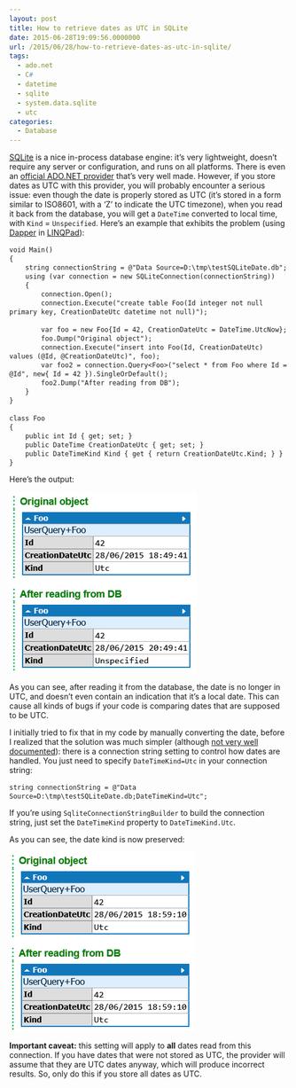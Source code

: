 ```yaml
---
layout: post
title: How to retrieve dates as UTC in SQLite
date: 2015-06-28T19:09:56.0000000
url: /2015/06/28/how-to-retrieve-dates-as-utc-in-sqlite/
tags:
  - ado.net
  - C#
  - datetime
  - sqlite
  - system.data.sqlite
  - utc
categories:
  - Database
---
```



[SQLite](http://sqlite.org/) is a nice in-process database engine: it’s very lightweight, doesn’t require any server or configuration, and runs on all platforms. There is even an [official ADO.NET provider](http://system.data.sqlite.org/) that’s very well made. However, if you store dates as UTC with this provider, you will probably encounter a serious issue: even though the date is properly stored as UTC (it’s stored in a form similar to ISO8601, with a ‘Z’ to indicate the UTC timezone), when you read it back from the database, you will get a `DateTime` converted to local time, with `Kind` = `Unspecified`. Here’s an example that exhibits the problem (using [Dapper](https://github.com/StackExchange/dapper-dot-net) in [LINQPad](http://www.linqpad.net/)):

```
void Main()
{
    string connectionString = @"Data Source=D:\tmp\testSQLiteDate.db";
    using (var connection = new SQLiteConnection(connectionString))
    {
        connection.Open();
        connection.Execute("create table Foo(Id integer not null primary key, CreationDateUtc datetime not null)");
        
        var foo = new Foo{Id = 42, CreationDateUtc = DateTime.UtcNow};
        foo.Dump("Original object");
        connection.Execute("insert into Foo(Id, CreationDateUtc) values (@Id, @CreationDateUtc)", foo);
        var foo2 = connection.Query<Foo>("select * from Foo where Id = @Id", new{ Id = 42 }).SingleOrDefault();
        foo2.Dump("After reading from DB");
    }
}

class Foo
{
    public int Id { get; set; }
    public DateTime CreationDateUtc { get; set; }
    public DateTimeKind Kind { get { return CreationDateUtc.Kind; } }
}
```

Here’s the output:

![image](image.png "image")

As you can see, after reading it from the database, the date is no longer in UTC, and doesn’t even contain an indication that it’s a local date. This can cause all kinds of bugs if your code is comparing dates that are supposed to be UTC.

I initially tried to fix that in my code by manually converting the date, before I realized that the solution was much simpler (although [not very well documented](http://www.nudoq.org/#!/Packages/System.Data.SQLite/System.Data.SQLite/SQLiteConnectionStringBuilder/P/DateTimeKind)): there is a connection string setting to control how dates are handled. You just need to specify `DateTimeKind=Utc` in your connection string:

```
string connectionString = @"Data Source=D:\tmp\testSQLiteDate.db;DateTimeKind=Utc";
```

If you’re using `SqliteConnectionStringBuilder` to build the connection string, just set the `DateTimeKind` property to `DateTimeKind.Utc`.

As you can see, the date kind is now preserved:

![image](image1.png "image")



**Important caveat:** this setting will apply to **all** dates read from this connection. If you have dates that were not stored as UTC, the provider will assume that they are UTC dates anyway, which will produce incorrect results. So, only do this if you store all dates as UTC.

